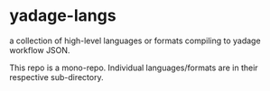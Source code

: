 # yadage-langs

a collection of high-level languages or formats compiling to yadage workflow JSON.

This repo is a mono-repo. Individual languages/formats are in their respective
sub-directory. 
